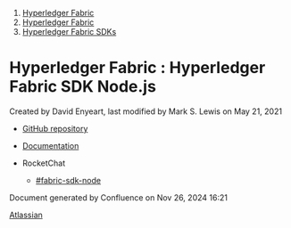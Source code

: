 1. [Hyperledger Fabric](index.html)
2. [Hyperledger Fabric](Hyperledger-Fabric_22839309.html)
3. [Hyperledger Fabric SDKs](Hyperledger-Fabric-SDKs_22839771.html)

# Hyperledger Fabric : Hyperledger Fabric SDK Node.js

Created by David Enyeart, last modified by Mark S. Lewis on May 21, 2021

- [GitHub repository](https://github.com/hyperledger/fabric-sdk-node)
- [Documentation](https://hyperledger.github.io/fabric-sdk-node/)
- RocketChat
  
  - [#fabric-sdk-node](https://chat.hyperledger.org/channel/fabric-sdk-node)

Document generated by Confluence on Nov 26, 2024 16:21

[Atlassian](http://www.atlassian.com/)

